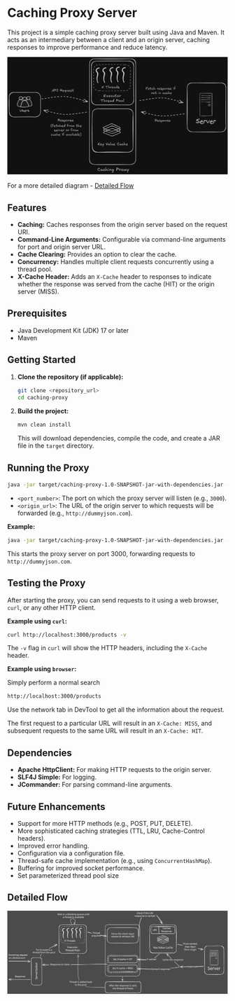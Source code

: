 # Caching Proxy Server

This project is a simple caching proxy server built using Java and Maven. It acts as an intermediary between a client and an origin server, caching responses to improve performance and reduce latency.

![Overview](./caching-proxy-diag.png)

For a more detailed diagram - [Detailed Flow](#detailed-flow)

## Features

*   **Caching:**  Caches responses from the origin server based on the request URI.
*   **Command-Line Arguments:** Configurable via command-line arguments for port and origin server URL.
*   **Cache Clearing:**  Provides an option to clear the cache.
*   **Concurrency:** Handles multiple client requests concurrently using a thread pool.
*   **X-Cache Header:** Adds an `X-Cache` header to responses to indicate whether the response was served from the cache (HIT) or the origin server (MISS).

## Prerequisites

*   Java Development Kit (JDK) 17 or later
*   Maven

## Getting Started

1.  **Clone the repository (if applicable):**

    ```bash
    git clone <repository_url>
    cd caching-proxy
    ```

2.  **Build the project:**

    ```bash
    mvn clean install
    ```

    This will download dependencies, compile the code, and create a JAR file in the `target` directory.

## Running the Proxy

```bash
java -jar target/caching-proxy-1.0-SNAPSHOT-jar-with-dependencies.jar --port <port_number> --origin <origin_url>

```

*   `<port_number>`:  The port on which the proxy server will listen (e.g., `3000`).
*   `<origin_url>`: The URL of the origin server to which requests will be forwarded (e.g., `http://dummyjson.com`).

**Example:**

```bash
java -jar target/caching-proxy-1.0-SNAPSHOT-jar-with-dependencies.jar --port 3000 --origin http://dummyjson.com
```

This starts the proxy server on port 3000, forwarding requests to `http://dummyjson.com`.



## Testing the Proxy

After starting the proxy, you can send requests to it using a web browser, `curl`, or any other HTTP client.

**Example using `curl`:**

```bash
curl http://localhost:3000/products -v
```

The `-v` flag in `curl` will show the HTTP headers, including the `X-Cache` header.

**Example using `browser`:**

Simply perform a normal search 

```bash
http://localhost:3000/products
```

Use the network tab in DevTool to get all the information about the request.

The first request to a particular URL will result in an `X-Cache: MISS`, and subsequent requests to the same URL will result in an `X-Cache: HIT`.

## Dependencies

*   **Apache HttpClient:**  For making HTTP requests to the origin server.
*   **SLF4J Simple:** For logging.
*   **JCommander:** For parsing command-line arguments.

## Future Enhancements

*   Support for more HTTP methods (e.g., POST, PUT, DELETE).
*   More sophisticated caching strategies (TTL, LRU, Cache-Control headers).
*   Improved error handling.
*   Configuration via a configuration file.
*   Thread-safe cache implementation (e.g., using `ConcurrentHashMap`).
*   Buffering for improved socket performance.
*   Set parameterized thread pool size

## Detailed Flow
![Overview](./dtl_wrkfl.svg)